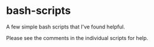 # bash-scripts

A few simple bash scripts that I've found helpful.

Please see the comments in the individual scripts for help.

